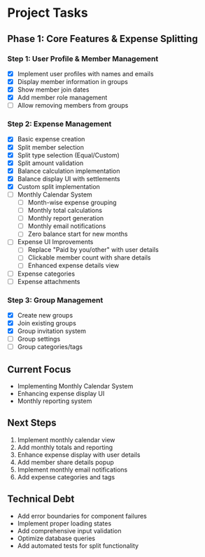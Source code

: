 # Project Tasks

## Phase 1: Core Features & Expense Splitting

### Step 1: User Profile & Member Management
- [x] Implement user profiles with names and emails
- [x] Display member information in groups
- [x] Show member join dates
- [x] Add member role management
- [ ] Allow removing members from groups

### Step 2: Expense Management
- [x] Basic expense creation
- [x] Split member selection
- [x] Split type selection (Equal/Custom)
- [x] Split amount validation
- [x] Balance calculation implementation
- [x] Balance display UI with settlements
- [x] Custom split implementation
- [ ] Monthly Calendar System
  - [ ] Month-wise expense grouping
  - [ ] Monthly total calculations
  - [ ] Monthly report generation
  - [ ] Monthly email notifications
  - [ ] Zero balance start for new months
- [ ] Expense UI Improvements
  - [ ] Replace "Paid by you/other" with user details
  - [ ] Clickable member count with share details
  - [ ] Enhanced expense details view
- [ ] Expense categories
- [ ] Expense attachments

### Step 3: Group Management
- [x] Create new groups
- [x] Join existing groups
- [x] Group invitation system
- [ ] Group settings
- [ ] Group categories/tags

## Current Focus
- Implementing Monthly Calendar System
- Enhancing expense display UI
- Monthly reporting system

## Next Steps
1. Implement monthly calendar view
2. Add monthly totals and reporting
3. Enhance expense display with user details
4. Add member share details popup
5. Implement monthly email notifications
6. Add expense categories and tags

## Technical Debt
- Add error boundaries for component failures
- Implement proper loading states
- Add comprehensive input validation
- Optimize database queries
- Add automated tests for split functionality 
